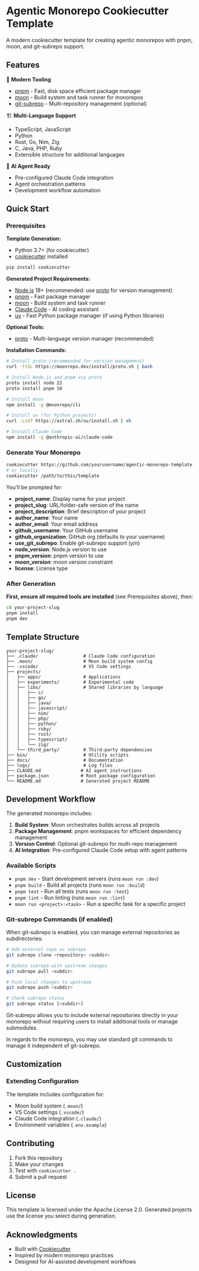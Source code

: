 # Agentic Monorepo Cookiecutter Template

A modern cookiecutter template for creating agentic monorepos with pnpm, moon, and git-subrepo support.

## Features

🚀 **Modern Tooling**
- [pnpm](https://pnpm.io/) - Fast, disk space efficient package manager
- [moon](https://moonrepo.dev/) - Build system and task runner for monorepos
- [git-subrepo](https://github.com/ingydotnet/git-subrepo) - Multi-repository management (optional)

🏗️ **Multi-Language Support**
- TypeScript, JavaScript
- Python
- Rust, Go, Nim, Zig
- C, Java, PHP, Ruby
- Extensible structure for additional languages

🤖 **AI Agent Ready**
- Pre-configured Claude Code integration
- Agent orchestration patterns
- Development workflow automation

## Quick Start

### Prerequisites

**Template Generation:**
- Python 3.7+ (for cookiecutter)
- [cookiecutter](https://cookiecutter.readthedocs.io/) installed

```bash
pip install cookiecutter
```

**Generated Project Requirements:**
- [Node.js](https://nodejs.org/) 18+ (recommended: use [proto](https://moonrepo.dev/proto) for version management)
- [pnpm](https://pnpm.io/) - Fast package manager
- [moon](https://moonrepo.dev/) - Build system and task runner
- [Claude Code](https://claude.ai/code) - AI coding assistant
- [uv](https://docs.astral.sh/uv/) - Fast Python package manager (if using Python libraries)

**Optional Tools:**
- [proto](https://moonrepo.dev/proto) - Multi-language version manager (recommended)
 

**Installation Commands:**
```bash
# Install proto (recommended for version management)
curl -fsSL https://moonrepo.dev/install/proto.sh | bash

# Install Node.js and pnpm via proto
proto install node 22
proto install pnpm 10

# Install moon
npm install -g @moonrepo/cli

# Install uv (for Python projects)
curl -LsSf https://astral.sh/uv/install.sh | sh

# Install Claude Code
npm install -g @anthropic-ai/claude-code
```

### Generate Your Monorepo

```bash
cookiecutter https://github.com/yourusername/agentic-monorepo-template
# or locally:
cookiecutter /path/to/this/template
```

You'll be prompted for:

- **project_name**: Display name for your project
- **project_slug**: URL/folder-safe version of the name
- **project_description**: Brief description of your project
- **author_name**: Your name
- **author_email**: Your email address
- **github_username**: Your GitHub username
- **github_organization**: GitHub org (defaults to your username)
- **use_git_subrepo**: Enable git-subrepo support (y/n)
- **node_version**: Node.js version to use
- **pnpm_version**: pnpm version to use
- **moon_version**: moon version constraint
- **license**: License type

### After Generation

**First, ensure all required tools are installed** (see Prerequisites above), then:

```bash
cd your-project-slug
pnpm install
pnpm dev
```

## Template Structure

```
your-project-slug/
├── .claude/                 # Claude Code configuration
├── .moon/                   # Moon build system config
├── .vscode/                 # VS Code settings
├── projects/
│   ├── apps/                # Applications
│   ├── experiments/         # Experimental code
│   ├── libs/                # Shared libraries by language
│   │   ├── c/
│   │   ├── go/
│   │   ├── java/
│   │   ├── javascript/
│   │   ├── nim/
│   │   ├── php/
│   │   ├── python/
│   │   ├── ruby/
│   │   ├── rust/
│   │   ├── typescript/
│   │   └── zig/
│   └── third_party/         # Third-party dependencies
├── bin/                     # Utility scripts
├── docs/                    # Documentation
├── logs/                    # Log files
├── CLAUDE.md               # AI agent instructions
├── package.json            # Root package configuration
└── README.md               # Generated project README
```

## Development Workflow

The generated monorepo includes:

1. **Build System**: Moon orchestrates builds across all projects
2. **Package Management**: pnpm workspaces for efficient dependency management
3. **Version Control**: Optional git-subrepo for multi-repo management
4. **AI Integration**: Pre-configured Claude Code setup with agent patterns

### Available Scripts

- `pnpm dev` - Start development servers (runs `moon run :dev`)
- `pnpm build` - Build all projects (runs `moon run :build`)
- `pnpm test` - Run all tests (runs `moon run :test`)
- `pnpm lint` - Run linting (runs `moon run :lint`)
- `moon run <project>:<task>` - Run a specific task for a specific project

### Git-subrepo Commands (if enabled)

When git-subrepo is enabled, you can manage external repositories as subdirectories:

```bash
# Add external repo as subrepo
git subrepo clone <repository> <subdir>

# Update subrepo with upstream changes  
git subrepo pull <subdir>

# Push local changes to upstream
git subrepo push <subdir>

# Check subrepo status
git subrepo status [<subdir>]
```

Git-subrepo allows you to include external repositories directly in your monorepo without requiring users to install additional tools or manage submodules.

In regards to the monorepo, you may use standard git commands to manage it independent of git-subrepo.

## Customization

### Extending Configuration

The template includes configuration for:
- Moon build system (`.moon/`)
- VS Code settings (`.vscode/`)
- Claude Code integration (`.claude/`)
- Environment variables (`.env.example`)

## Contributing

1. Fork this repository
2. Make your changes
3. Test with `cookiecutter .`
4. Submit a pull request

## License

This template is licensed under the Apache License 2.0. Generated projects use the license you select during generation.

## Acknowledgments

- Built with [Cookiecutter](https://github.com/cookiecutter/cookiecutter)
- Inspired by modern monorepo practices
- Designed for AI-assisted development workflows